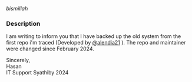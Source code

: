 _bismillah_

### Description

I am writing to inform you that I have backed up the old system from the first repo i'm traced (Developed by [@alendia21](https://github.com/alendia21) ). The repo and maintainer were changed since February 2024.

Sincerely,<br/>
Hasan<br/>
IT Support Syathiby 2024
